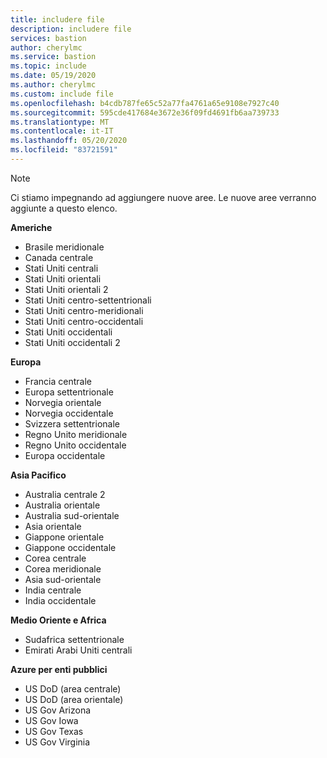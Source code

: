 ```yaml
---
title: includere file
description: includere file
services: bastion
author: cherylmc
ms.service: bastion
ms.topic: include
ms.date: 05/19/2020
ms.author: cherylmc
ms.custom: include file
ms.openlocfilehash: b4cdb787fe65c52a77fa4761a65e9108e7927c40
ms.sourcegitcommit: 595cde417684e3672e36f09fd4691fb6aa739733
ms.translationtype: MT
ms.contentlocale: it-IT
ms.lasthandoff: 05/20/2020
ms.locfileid: "83721591"
---
```

>[!NOTE]
>Ci stiamo impegnando ad aggiungere nuove aree. Le nuove aree verranno aggiunte a questo elenco.
>

**Americhe**
* Brasile meridionale
* Canada centrale
* Stati Uniti centrali
* Stati Uniti orientali
* Stati Uniti orientali 2
* Stati Uniti centro-settentrionali
* Stati Uniti centro-meridionali
* Stati Uniti centro-occidentali
* Stati Uniti occidentali
* Stati Uniti occidentali 2

**Europa**
* Francia centrale
* Europa settentrionale
* Norvegia orientale
* Norvegia occidentale
* Svizzera settentrionale
* Regno Unito meridionale
* Regno Unito occidentale
* Europa occidentale

**Asia Pacifico**
* Australia centrale 2
* Australia orientale
* Australia sud-orientale
* Asia orientale
* Giappone orientale
* Giappone occidentale
* Corea centrale
* Corea meridionale
* Asia sud-orientale
* India centrale
* India occidentale

**Medio Oriente e Africa**
* Sudafrica settentrionale
* Emirati Arabi Uniti centrali

**Azure per enti pubblici**
* US DoD (area centrale)
* US DoD (area orientale)
* US Gov Arizona
* US Gov Iowa
* US Gov Texas
* US Gov Virginia
